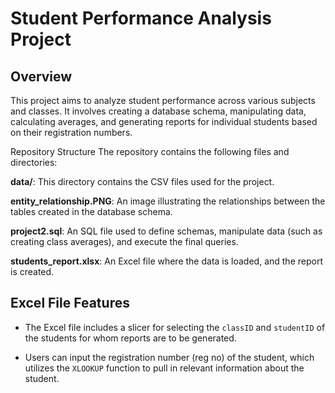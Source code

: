 # Student Performance Analysis Project

## Overview

This project aims to analyze student performance across various subjects and classes. It involves creating a database schema, manipulating data, calculating averages, and generating reports for individual students based on their registration numbers.

Repository Structure
The repository contains the following files and directories:

**data/**: This directory contains the CSV files used for the project.

**entity_relationship.PNG**: An image illustrating the relationships between the tables created in the database schema.

**project2.sql**: An SQL file used to define schemas, manipulate data (such as creating class averages), and execute the final queries.

**students_report.xlsx**: An Excel file where the data is loaded, and the report is created.

## Excel File Features

* The Excel file includes a slicer for selecting the `classID` and `studentID` of the students for whom reports are to be generated.

* Users can input the registration number (reg no) of the student, which utilizes the `XLOOKUP` function to pull in relevant information about the student.
